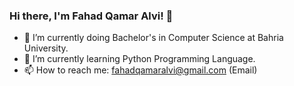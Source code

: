 ### Hi there, I'm Fahad Qamar Alvi! 👋

- 🔭 I’m currently doing Bachelor's in Computer Science at Bahria University.
- 🌱 I’m currently learning Python Programming Language.
- 📫 How to reach me: fahadqamaralvi@gmail.com (Email)
